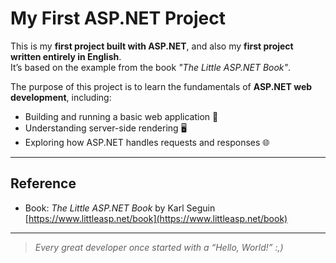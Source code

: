 #  My First ASP.NET Project

This is my **first project built with ASP.NET**, and also my **first project written entirely in English**.  
It’s based on the example from the book *"The Little ASP.NET Book"*.

The purpose of this project is to learn the fundamentals of **ASP.NET web development**, including:
- Building and running a basic web application 🧩  
- Understanding server-side rendering 🖥️  
- Exploring how ASP.NET handles requests and responses 🌐  
---

## Reference

- Book: *The Little ASP.NET Book* by Karl Seguin  
  [https://www.littleasp.net/book](https://www.littleasp.net/book)

---

> *Every great developer once started with a “Hello, World!” :,)*
